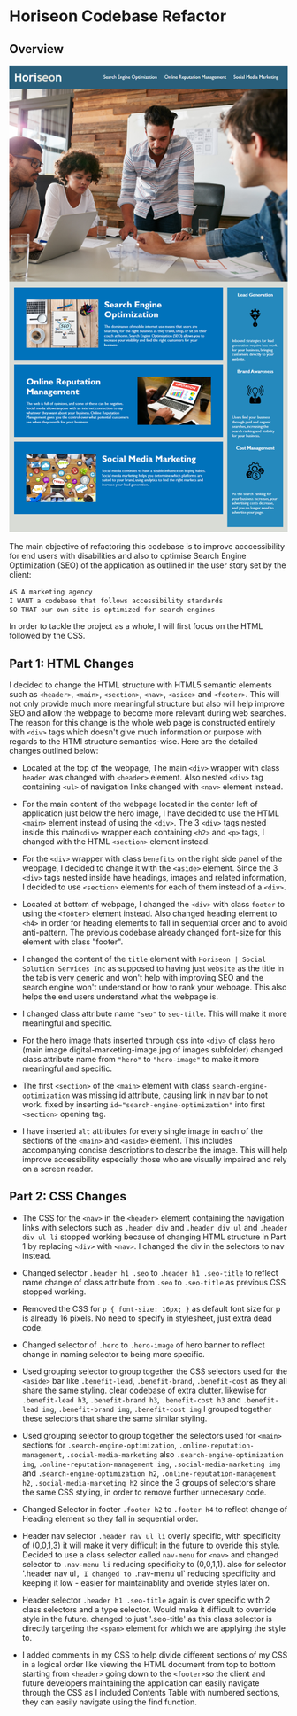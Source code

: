 # Horiseon Codebase Refactor

## Overview

![Horiseon Application Screenshot](./assets/images/01-html-css-git-homework-demo.png)

The main objective of refactoring this codebase is to improve acccessibility for end users with disabilities and also to optimise Search Engine Optimization (SEO) of the application as outlined in the user story set by the client:

```
AS A marketing agency
I WANT a codebase that follows accessibility standards
SO THAT our own site is optimized for search engines
```

In order to tackle the project as a whole, I will first focus on the HTML followed by the CSS.

## Part 1: HTML Changes

I decided to change the HTML structure with HTML5 semantic elements such as `<header>`, `<main>`, `<section>`, `<nav>`, `<aside>` and `<footer>`. This will not only provide much more meaningful structure but also will help improve SEO and allow the webpage to become more relevant during web searches. The reason for this change is the whole web page is constructed entirely with `<div>` tags which doesn't give much information or purpose with regards to the HTMl structure semantics-wise. Here are the detailed changes outlined below:

- Located at the top of the webpage, The main `<div>` wrapper with class `header` was changed with `<header>` element. Also nested `<div>` tag containing `<ul>` of navigation links changed with `<nav>` element instead.

- For the main content of the webpage located in the center left of application just below the hero image, I have decided to use the HTML `<main>` element instead of using the `<div>`. The 3 `<div>` tags nested inside this main`<div>` wrapper each containing `<h2>` and `<p>` tags, I changed with the HTML `<section>` element instead.

- For the `<div>` wrapper with class `benefits` on the right side panel of the webpage, I decided to change it with the `<aside>` element. Since the 3 `<div>` tags nested inside have headings, images and related information, I decided to use `<section>` elements for each of them instead of a `<div>`.

- Located at bottom of webpage, I changed the `<div>` with class `footer` to using the `<footer>` element instead. Also changed heading element to `<h4>` in order for heading elements to fall in sequential order and to avoid anti-pattern. The previous codebase already changed font-size for this element with class "footer".

- I changed the content of the `title` element with `Horiseon | Social Solution Services Inc` as supposed to having just `website` as the title in the tab is very generic and won't help with improving SEO and the search engine won't understand or how to rank your webpage. This also helps the end users understand what the webpage is.

- I changed class attribute name `"seo"` to `seo-title`. This will make it more meaningful and specific.

- For the hero image thats inserted through css into `<div>` of class `hero` (main image digital-marketing-image.jpg of images subfolder) changed class attribute name from `"hero"` to `"hero-image"` to make it more meaningful and specific.

- The first `<section>` of the `<main>` element with class `search-engine-optimization` was missing id attribute, causing link in nav bar to not work. fixed by inserting `id="search-engine-optimization"` into first `<section>` opening tag.

- I have inserted `alt` attributes for every single image in each of the sections of the `<main>` and `<aside>` element. This includes accompanying concise descriptions to describe the image. This will help improve accessibility especially those who are visually impaired and rely on a screen reader.

## Part 2: CSS Changes

- The CSS for the `<nav>` in the `<header>` element containing the navigation links with selectors such as `.header div` and `.header div ul` and `.header div ul li` stopped working because of changing HTML structure in Part 1 by replacing `<div>` with `<nav>`. I changed the div in the selectors to nav instead.

- Changed selector `.header h1 .seo` to `.header h1 .seo-title` to reflect name change of class attribute from `.seo` to `.seo-title` as previous CSS stopped working.

- Removed the CSS for `p { font-size: 16px; }` as default font size for p is already 16 pixels. No need to specify in stylesheet, just extra dead code.

- Changed selector of `.hero` to `.hero-image` of hero banner to reflect change in naming selector to being more specific.

- Used grouping selector to group together the CSS selectors used for the `<aside>` bar like `.benefit-lead`, `.benefit-brand`, `.benefit-cost` as they all share the same styling. clear codebase of extra clutter. likewise for `.benefit-lead h3`, `.benefit-brand h3`, `.benefit-cost h3` and `.benefit-lead img`, `.benefit-brand img`, `.benefit-cost img` I grouped together these selectors that share the same similar styling.

- Used grouping selector to group together the selectors used for `<main>` sections for `.search-engine-optimization`, `.online-reputation-management`, `.social-media-marketing` also `.search-engine-optimization img`, `.online-reputation-management img`, `.social-media-marketing img` and `.search-engine-optimization h2`, `.online-reputation-management h2`, `.social-media-marketing h2` since the 3 groups of selectors share the same CSS styling, in order to remove further unnecesary code.

- Changed Selector in footer `.footer h2` to `.footer h4` to reflect change of Heading element so they fall in sequential order.

- Header nav selector `.header nav ul li` overly specific, with specificity of (0,0,1,3) it will make it very difficult in the future to overide this style. Decided to use a class selector called `nav-menu` for `<nav>` and changed selector to `.nav-menu li` reducing specificity to (0,0,1,1). also for selector '.header nav ul`, I changed to `.nav-menu ul` reducing specificity and keeping it low - easier for maintainablity and overide styles later on.

- Header selector `.header h1 .seo-title` again is over specific with 2 class selectors and a type selector. Would make it difficult to override style in the future. changed to just '.seo-title' as this class selector is directly targeting the `<span>` element for which we are applying the style to.

- I added comments in my CSS to help divide different sections of my CSS in a logical order like viewing the HTML document from top to bottom starting from `<header>` going down to the `<footer>`so the client and future developers maintaining the application can easily navigate through the CSS as I included Contents Table with numbered sections, they can easily navigate using the find function.
